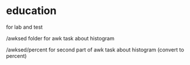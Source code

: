 # education
for lab and test

/awksed folder for awk task about histogram

/awksed/percent for second part of awk task about histogram (convert to percent)
